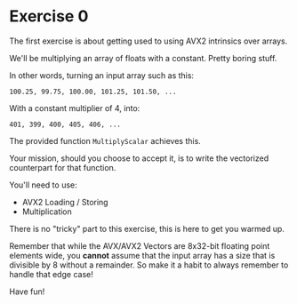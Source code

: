 # Exercise 0

The first exercise is about getting used to using AVX2 intrinsics over arrays.

We'll be multiplying an array of floats with a constant.
Pretty boring stuff.

In other words, turning an input array such as this:

```
100.25, 99.75, 100.00, 101.25, 101.50, ...
```

With a constant multiplier of 4, into:

```
401, 399, 400, 405, 406, ...
```

The provided function `MultiplyScalar` achieves this.

Your mission, should you choose to accept it, is to write the vectorized counterpart for that function.

You'll need to use:

- AVX2 Loading / Storing
- Multiplication

There is no "tricky" part to this exercise, this is here to get you warmed up.


Remember that while the AVX/AVX2 Vectors are 8x32-bit floating point elements wide, you **cannot** assume that the input array has a size that is divisible by 8 without a remainder.
So make it a habit to always remember to handle that edge case!

Have fun!
